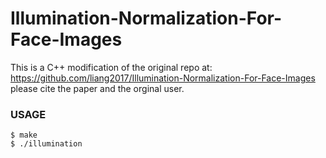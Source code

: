 # Illumination-Normalization-For-Face-Images
This is a C++ modification of the original repo at: https://github.com/liang2017/Illumination-Normalization-For-Face-Images
please cite the paper and the orginal user. 


### USAGE
```
$ make 
$ ./illumination
```